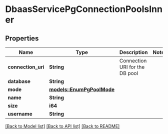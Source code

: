 # DbaasServicePgConnectionPoolsInner

## Properties

Name | Type | Description | Notes
------------ | ------------- | ------------- | -------------
**connection_uri** | **String** | Connection URI for the DB pool | 
**database** | **String** |  | 
**mode** | [**models::EnumPgPoolMode**](enum-pg-pool-mode.md) |  | 
**name** | **String** |  | 
**size** | **i64** |  | 
**username** | **String** |  | 

[[Back to Model list]](../README.md#documentation-for-models) [[Back to API list]](../README.md#documentation-for-api-endpoints) [[Back to README]](../README.md)


